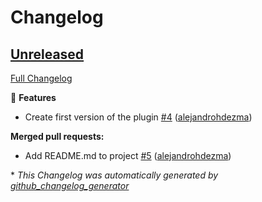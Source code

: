 # Changelog

## [Unreleased](https://github.com/alejandrohdezma/sbt-remove-test-from-pom/tree/HEAD)

[Full Changelog](https://github.com/alejandrohdezma/sbt-remove-test-from-pom/compare/15f4590ddaf91461b23f84aa16df2bfdfb0ac4e4...HEAD)

🚀 **Features**

- Create first version of the plugin [\#4](https://github.com/alejandrohdezma/sbt-remove-test-from-pom/pull/4) ([alejandrohdezma](https://github.com/alejandrohdezma))

**Merged pull requests:**

- Add README.md to project [\#5](https://github.com/alejandrohdezma/sbt-remove-test-from-pom/pull/5) ([alejandrohdezma](https://github.com/alejandrohdezma))



\* *This Changelog was automatically generated by [github_changelog_generator](https://github.com/github-changelog-generator/github-changelog-generator)*
